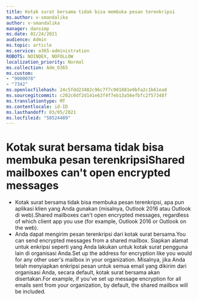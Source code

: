 ```yaml
---
title: Kotak surat bersama tidak bisa membuka pesan terenkripsi
ms.author: v-smandalika
author: v-smandalika
manager: dansimp
ms.date: 02/24/2021
audience: Admin
ms.topic: article
ms.service: o365-administration
ROBOTS: NOINDEX, NOFOLLOW
localization_priority: Normal
ms.collection: Adm_O365
ms.custom:
- "9000078"
- "7342"
ms.openlocfilehash: 24c5fdd23482c96c7f7c901881e9bfa2c1b61ea8
ms.sourcegitcommit: c202c0df2d141e63f4f7eb13a56efbfc2f57348f
ms.translationtype: MT
ms.contentlocale: id-ID
ms.lasthandoff: 03/05/2021
ms.locfileid: "50524489"
---
```

# <a name="shared-mailboxes-cant-open-encrypted-messages"></a><span data-ttu-id="9eed3-102">Kotak surat bersama tidak bisa membuka pesan terenkripsi</span><span class="sxs-lookup"><span data-stu-id="9eed3-102">Shared mailboxes can't open encrypted messages</span></span>

- <span data-ttu-id="9eed3-103">Kotak surat bersama tidak bisa membuka pesan terenkripsi, apa pun aplikasi klien yang Anda gunakan (misalnya, Outlook 2016 atau Outlook di web).</span><span class="sxs-lookup"><span data-stu-id="9eed3-103">Shared mailboxes can't open encrypted messages, regardless of which client app you use (for example, Outlook 2016 or Outlook on the web).</span></span>
- <span data-ttu-id="9eed3-104">Anda dapat mengirim pesan terenkripsi dari kotak surat bersama.</span><span class="sxs-lookup"><span data-stu-id="9eed3-104">You can send encrypted messages from a shared mailbox.</span></span> <span data-ttu-id="9eed3-105">Siapkan alamat untuk enkripsi seperti yang Anda lakukan untuk kotak surat pengguna lain di organisasi Anda.</span><span class="sxs-lookup"><span data-stu-id="9eed3-105">Set up the address for encryption like you would for any other user's mailbox in your organization.</span></span> <span data-ttu-id="9eed3-106">Misalnya, jika Anda telah menyiapkan enkripsi pesan untuk semua email yang dikirim dari organisasi Anda, secara default, kotak surat bersama akan disertakan.</span><span class="sxs-lookup"><span data-stu-id="9eed3-106">For example, if you've set up message encryption for all emails sent from your organization, by default, the shared mailbox will be included.</span></span>
